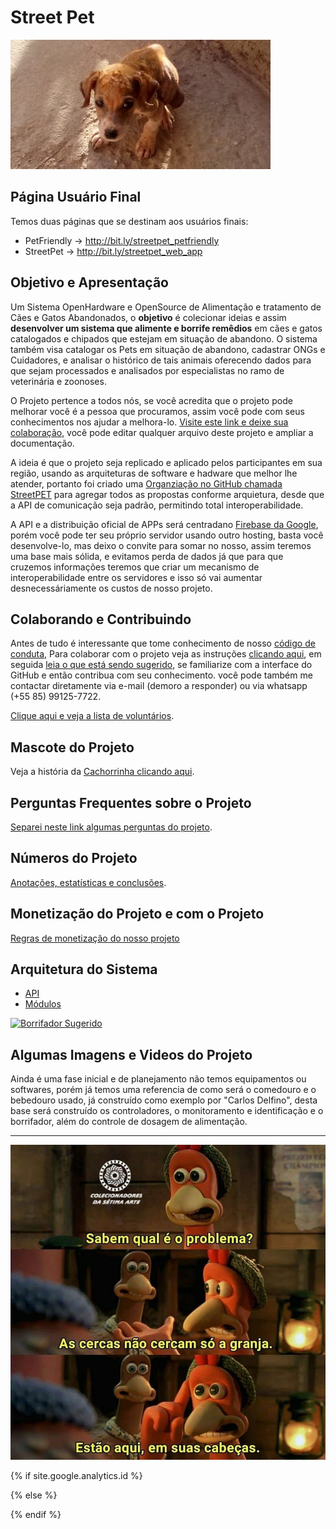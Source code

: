 Street Pet
==========

![Mascote](./streetpet.jpg)

## Página Usuário Final

Temos duas páginas que se destinam aos usuários finais:

- PetFriendly -> http://bit.ly/streetpet_petfriendly
- StreetPet -> http://bit.ly/streetpet_web_app

## Objetivo e Apresentação

Um Sistema OpenHardware e OpenSource de Alimentação e tratamento de Cães e Gatos Abandonados, o **objetivo** é colecionar ideias e assim  **desenvolver um sistema que alimente e borrife remêdios** em cães e gatos catalogados e chipados que estejam em situação de abandono. O sistema também visa catalogar os Pets em situação de abandono, cadastrar ONGs e Cuidadores, e analisar o histórico de tais animais oferecendo dados para que sejam processados e analisados por especialistas no ramo de veterinária e zoonoses.

O Projeto pertence a todos nós, se você acredita que o projeto pode melhorar você é a pessoa que procuramos, assim você pode com seus conhecimentos nos ajudar a melhora-lo. [Visite este link e deixe sua colaboração](http://bit.ly/streetpet_sugestoes), você pode editar qualquer arquivo deste projeto e ampliar a documentação.

A ideia é que o projeto seja replicado e aplicado pelos participantes em sua região, usando as arquiteturas de software e hadware que melhor lhe atender, portanto foi criado uma [Organziação no GitHub chamada StreetPET](http://bit.ly/streetpet_org_oficial) para agregar todos as propostas conforme arquietura, desde que a API de comunicação seja padrão, permitindo total interoperabilidade.

A API e a distribuição oficial de APPs será centradano [Firebase da Google](http://bit.ly/streetpet_web_app), porém você pode ter seu próprio servidor usando outro hosting, basta você desenvolve-lo, mas deixo o convite para somar no nosso, assim teremos uma base mais sólida, e evitamos perda de dados já que para que cruzemos informações teremos que criar um mecanismo de interoperabilidade entre os servidores e isso só vai aumentar desnecessáriamente os custos de nosso projeto.

## Colaborando e Contribuindo

Antes de tudo é interessante que tome conhecimento de nosso [código de conduta](./codigodeconduta), Para colaborar com o projeto veja as instruções [clicando aqui](./CONTRIBUTING), em seguida [leia o que está sendo sugerido](http://bit.ly/streetpet_sugestoes), se familiarize com a interface do GitHub e então contribua com seu conhecimento. você pode também me contactar diretamente via e-mail (demoro a responder) ou via whatsapp (+55 85) 99125-7722.

[Clique aqui e veja a lista de voluntários](./voluntarios.md).

## Mascote do Projeto

Veja a história da [Cachorrinha clicando aqui](http://carlosdelfino.eti.br/projetos/StreetPet/).

## Perguntas Frequentes sobre o Projeto

[Separei neste link algumas perguntas do projeto](./FAQ.md).

## Números do Projeto

[Anotações, estatísticas e conclusões](./numeros.md).

## Monetização do Projeto e com o Projeto

[Regras de monetização do nosso projeto](./monetizacao.md)

## Arquitetura do Sistema

* [API](./API.md)
* [Módulos](./modulos.md)

[![Borrifador Sugerido](motor-bomba-diafragma-30w-12v-25-ah-pulverizador-eletrico.jpg)](https://produto.mercadolivre.com.br/MLB-868267937-motor-bomba-diafragma-12v-22ah-80-psi-pulverizador-eletrico-_JM?quantity=1#reco_item_pos=2&reco_backend=machinalis-seller-items&reco_backend_type=low_level&reco_client=vip-seller_items-above&reco_id=5875c740-a0b0-4bf1-a229-980914c14690)

## Algumas Imagens e Videos do Projeto

Ainda é uma fase inicial e de planejamento não temos equipamentos ou softwares, porém já temos uma referencia de como será o comedouro e o bebedouro usado, já construído como exemplo por "Carlos Delfino", desta base será construído os controladores, o monitoramento e identificação e o borrifador, além do controle de dosagem de alimentação.
 

------------------------------------

![Onde estão as cercas?](./images/onde_estao_as_cercas.jpg)

{% if site.google.analytics.id %} 
<!-- google analytics -->
<script async src="https://www.googletagmanager.com/gtag/js?id={{ site.google.analytics.id }}"></script>
<script>
  window.dataLayer = window.dataLayer || [];
  function gtag(){dataLayer.push(arguments);}
  gtag('js', new Date());
  gtag('config', '{{ site.google.analytics.id }}');
</script>
<!-- fim google analytics -->
{% else %}
<!-- sem google analytics -->
{% endif %}
